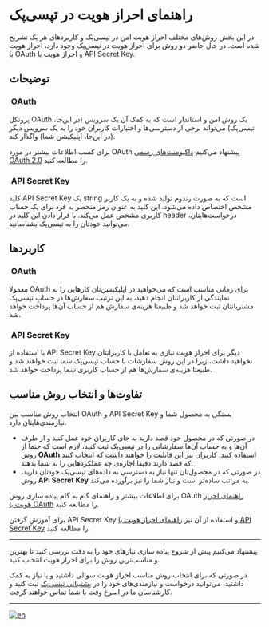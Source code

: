 # راهنمای احراز هویت در تپسی‌پک

در این بخش روش‌های مختلف احراز هویت امن در تپسی‌پک و کاربردهای هر یک تشریح شده است. در حال حاضر دو روش برای احراز هویت در تپسی‌پک وجود دارد، احراز هویت با
OAuth
و احراز هویت با
API Secret Key.

## توضیحات


### ؜ OAuth

پروتکل
OAuth
یک روش امن و استاندار است که به کمک آن یک سرویس (در این‌جا، تپسی‌پک) می‌تواند برخی از دسترسی‌ها و اختیارات کاربران خود را به یک سرویس دیگر
(در این‌جا، اپلیکیشن شما)
واگذار کند.

برای کسب اطلاعات بیشتر در مورد
OAuth
پیشنهاد می‌کنیم
[داکیومنت‌های رسمی OAuth 2.0](https://oauth.net/2/)
را مطالعه کنید.

### ؜ API Secret Key

کلید
API Secret Key
یک
string
است که به صورت رندوم تولید شده و به یک کاربر مشخص اختصاص داده می‌شود.
این کلید به عنوان رمز منحصر به فرد برای یک حساب کاربری مشخص عمل می‌کند.
با قرار دادن این کلید در 
header
درخواست‌هایتان، می‌توانید خودتان را به تپسی‌پک بشناسانید.

## کاربردها

### ؜ OAuth

معمولا
OAuth
برای زمانی مناسب است که می‌خواهید در اپلیکیشن‌تان کارهایی را به نمایندگی از کاربرانتان انجام دهید، به این ترتیب سفارش‌ها در حسابِ تپسی‌پک مشتریانتان ثبت خواهد شد و طبیعتا هزینه‌ی سفارش هم از حساب آن‌ها پرداخت خواهد شد.


### ؜ API Secret Key

با استفاده از
API Secret Key
دیگر برای احراز هویت نیازی به تعامل با کاربرانتان نخواهید داشت، زیرا در این روش سفارشات با حساب تپسی‌پک شما ثبت خواهند شد و طبیعتا هزینه‌ی سفارش‌ها هم از حساب کاربری شما پرداخت خواهد شد.

## تفاوت‌ها و انتخاب روش مناسب

انتخاب روش مناسب بین
OAuth
و
API Secret Key
بستگی به محصول شما و نیازمندی‌هایتان دارد.


  - در صورتی که در محصول خود قصد دارید به جای کاربران خود عمل کنید و از طرف آن‌ها و به حساب آن‌ها سفارشاتی را در تپسی‌پک ثبت کنید، لازم است که حتما از روش **OAuth** استفاده کنید.
  کاربران نیز این قابلیت را خواهند داشت که انتخاب کنند که قصد دارند دقیقا اجازه‌ی چه عملکردهایی را به شما بدهند.
  - در صورتی که در محصول‌تان تنها نیاز به دسترسی به داده‌های تپسی‌پک خودتان دارید، روش **API Secret Key** به مراتب ساده‌تر است و نیاز شما را نیز برآورده می‌کند.


برای اطلاعات بیشتر و راهنمای گام به گام پیاده سازی روش
OAuth
[راهنمای احراز هویت با OAuth](./oauth/README.fa.md)
را مطالعه کنید.


برای آموزشِ گرفتن
API Secret Key
و استفاده از آن نیز
[راهنمای احراز هویت با API Secret Key](./api-secret-key/README.fa.md)
را مطالعه کنید.

---

پیشنهاد می‌کنیم پیش از شروع پیاده سازی نیازهای خود را به دقت بررسی کنید تا بهترین و مناسب‌ترین روش را برای احراز هویت انتخاب کنید.

در صورتی که برای انتخاب روش مناسب احراز هویت سوالی داشتید و یا نیاز به کمک داشتید، می‌توانید درخواست و نیازمندی‌های خود را در
[پشتیبانی تپسی‌پک](https://pack.tapsi.ir/landing)
ثبت کنید و کارشناسان ما در اسرع وقت با شما تماس خواهند گرفت.

---

[![en](https://img.shields.io/badge/lang-en-red.svg)](./README.md)